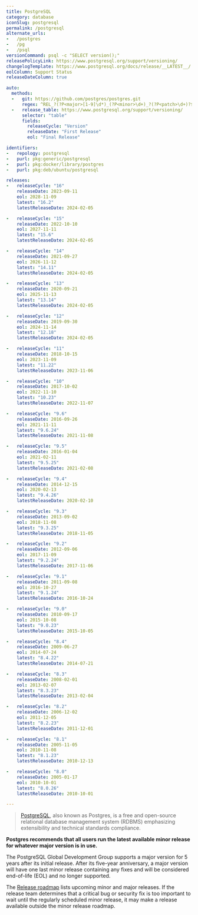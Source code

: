 ```yaml
---
title: PostgreSQL
category: database
iconSlug: postgresql
permalink: /postgresql
alternate_urls:
-   /postgres
-   /pg
-   /psql
versionCommand: psql -c "SELECT version();"
releasePolicyLink: https://www.postgresql.org/support/versioning/
changelogTemplate: https://www.postgresql.org/docs/release/__LATEST__/
eolColumn: Support Status
releaseDateColumn: true

auto:
  methods:
  -   git: https://github.com/postgres/postgres.git
      regex: ^REL_?(?P<major>[1-9]\d*)_(?P<minor>\d+)_?(?P<patch>\d+)?$
  -   release_table: https://www.postgresql.org/support/versioning/
      selector: "table"
      fields:
        releaseCycle: "Version"
        releaseDate: "First Release"
        eol: "Final Release"

identifiers:
-   repology: postgresql
-   purl: pkg:generic/postgresql
-   purl: pkg:docker/library/postgres
-   purl: pkg:deb/ubuntu/postgresql

releases:
-   releaseCycle: "16"
    releaseDate: 2023-09-11
    eol: 2028-11-09
    latest: "16.2"
    latestReleaseDate: 2024-02-05

-   releaseCycle: "15"
    releaseDate: 2022-10-10
    eol: 2027-11-11
    latest: "15.6"
    latestReleaseDate: 2024-02-05

-   releaseCycle: "14"
    releaseDate: 2021-09-27
    eol: 2026-11-12
    latest: "14.11"
    latestReleaseDate: 2024-02-05

-   releaseCycle: "13"
    releaseDate: 2020-09-21
    eol: 2025-11-13
    latest: "13.14"
    latestReleaseDate: 2024-02-05

-   releaseCycle: "12"
    releaseDate: 2019-09-30
    eol: 2024-11-14
    latest: "12.18"
    latestReleaseDate: 2024-02-05

-   releaseCycle: "11"
    releaseDate: 2018-10-15
    eol: 2023-11-09
    latest: "11.22"
    latestReleaseDate: 2023-11-06

-   releaseCycle: "10"
    releaseDate: 2017-10-02
    eol: 2022-11-10
    latest: "10.23"
    latestReleaseDate: 2022-11-07

-   releaseCycle: "9.6"
    releaseDate: 2016-09-26
    eol: 2021-11-11
    latest: "9.6.24"
    latestReleaseDate: 2021-11-08

-   releaseCycle: "9.5"
    releaseDate: 2016-01-04
    eol: 2021-02-11
    latest: "9.5.25"
    latestReleaseDate: 2021-02-08

-   releaseCycle: "9.4"
    releaseDate: 2014-12-15
    eol: 2020-02-13
    latest: "9.4.26"
    latestReleaseDate: 2020-02-10

-   releaseCycle: "9.3"
    releaseDate: 2013-09-02
    eol: 2018-11-08
    latest: "9.3.25"
    latestReleaseDate: 2018-11-05

-   releaseCycle: "9.2"
    releaseDate: 2012-09-06
    eol: 2017-11-09
    latest: "9.2.24"
    latestReleaseDate: 2017-11-06

-   releaseCycle: "9.1"
    releaseDate: 2011-09-08
    eol: 2016-10-27
    latest: "9.1.24"
    latestReleaseDate: 2016-10-24

-   releaseCycle: "9.0"
    releaseDate: 2010-09-17
    eol: 2015-10-08
    latest: "9.0.23"
    latestReleaseDate: 2015-10-05

-   releaseCycle: "8.4"
    releaseDate: 2009-06-27
    eol: 2014-07-24
    latest: "8.4.22"
    latestReleaseDate: 2014-07-21

-   releaseCycle: "8.3"
    releaseDate: 2008-02-01
    eol: 2013-02-07
    latest: "8.3.23"
    latestReleaseDate: 2013-02-04

-   releaseCycle: "8.2"
    releaseDate: 2006-12-02
    eol: 2011-12-05
    latest: "8.2.23"
    latestReleaseDate: 2011-12-01

-   releaseCycle: "8.1"
    releaseDate: 2005-11-05
    eol: 2010-11-08
    latest: "8.1.23"
    latestReleaseDate: 2010-12-13

-   releaseCycle: "8.0"
    releaseDate: 2005-01-17
    eol: 2010-10-01
    latest: "8.0.26"
    latestReleaseDate: 2010-10-01

---
```


> [PostgreSQL](https://www.postgresql.org/), also known as Postgres, is a free and open-source
> relational database management system (RDBMS) emphasizing extensibility and technical standards
> compliance.

**Postgres recommends that all users run the latest available minor release for whatever major
version is in use.**

The PostgreSQL Global Development Group supports a major version for 5 years after its initial
release. After its five-year anniversary, a major version will have one last minor release
containing any fixes and will be considered end-of-life (EOL) and no longer supported.

The [Release roadmap](https://www.postgresql.org/developer/roadmap/) lists upcoming minor and major
releases. If the release team determines that a critical bug or security fix is too important to
wait until the regularly scheduled minor release, it may make a release available outside the
minor release roadmap.
